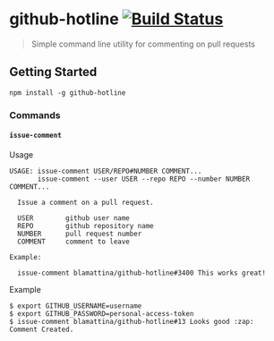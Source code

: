 # github-hotline [![Build Status](https://img.shields.io/circleci/project/blamattina/github-hotline.svg?style=flat-square)](https://circleci.com/gh/blamattina/github-hotline)

> Simple command line utility for commenting on pull requests

## Getting Started

```
npm install -g github-hotline
```

### Commands

#### `issue-comment`

Usage
```
USAGE: issue-comment USER/REPO#NUMBER COMMENT...
       issue-comment --user USER --repo REPO --number NUMBER COMMENT...

  Issue a comment on a pull request.

  USER        github user name
  REPO        github repository name
  NUMBER      pull request number
  COMMENT     comment to leave

Example:

  issue-comment blamattina/github-hotline#3400 This works great!
```

Example
```
$ export GITHUB_USERNAME=username
$ export GITHUB_PASSWORD=personal-access-token
$ issue-comment blamattina/github-hotline#13 Looks good :zap:
Comment Created.
```
